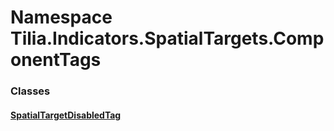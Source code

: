 # Namespace Tilia.Indicators.SpatialTargets.ComponentTags

### Classes

#### [SpatialTargetDisabledTag]

[SpatialTargetDisabledTag]: SpatialTargetDisabledTag.md
